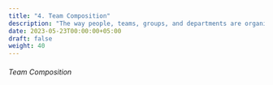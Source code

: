 ```yaml
---
title: "4. Team Composition"
description: "The way people, teams, groups, and departments are organized and work together."
date: 2023-05-23T00:00:00+05:00
draft: false
weight: 40
---
```


###### Team Composition



